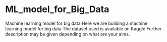 # ML_model_for_Big_Data
Machine learning model for big data
Here we are building a machine learning model for big data
The dataset used is available on Kaggle
Further description may be given depending on what are your aims.
